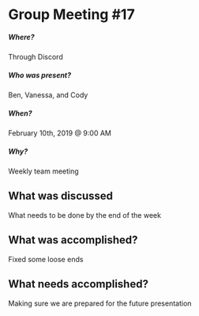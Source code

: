# Group Meeting #17

##### Where?
Through Discord

##### Who was present?
Ben, Vanessa, and Cody

##### When?
February 10th, 2019 @ 9:00 AM

##### Why?
Weekly team meeting 

## What was discussed
What needs to be done by the end of the week 

## What was accomplished?
Fixed some loose ends

## What needs accomplished?
Making sure we are prepared for the future presentation 
